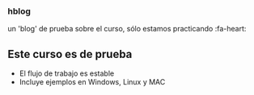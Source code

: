 ### hblog
un 'blog' de prueba sobre el curso, sólo estamos practicando :fa-heart:

## Este curso es de prueba
* El flujo de trabajo es estable
* Incluye ejemplos en Windows, Linux y MAC
